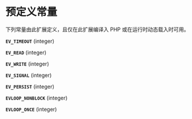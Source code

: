 预定义常量
==========

下列常量由此扩展定义，且仅在此扩展编译入 PHP 或在运行时动态载入时可用。

**`EV_TIMEOUT`** (<span class="type">integer</span>)  
<span class="simpara"> </span>

**`EV_READ`** (<span class="type">integer</span>)  
<span class="simpara"> </span>

**`EV_WRITE`** (<span class="type">integer</span>)  
<span class="simpara"> </span>

**`EV_SIGNAL`** (<span class="type">integer</span>)  
<span class="simpara"> </span>

**`EV_PERSIST`** (<span class="type">integer</span>)  
<span class="simpara"> </span>

**`EVLOOP_NONBLOCK`** (<span class="type">integer</span>)  
<span class="simpara"> </span>

**`EVLOOP_ONCE`** (<span class="type">integer</span>)  
<span class="simpara"> </span>
